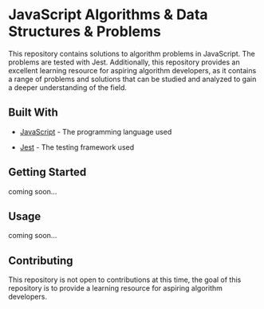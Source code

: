 # JavaScript Algorithms & Data Structures & Problems

This repository contains solutions to algorithm problems in JavaScript. The problems are tested with Jest. Additionally, this repository provides an excellent learning resource for aspiring algorithm developers, as it contains a range of problems and solutions that can be studied and analyzed to gain a deeper understanding of the field.

## Built With

- [JavaScript](https://www.javascript.com/) - The programming language used

- [Jest](https://jestjs.io/) - The testing framework used

## Getting Started

coming soon...

## Usage

coming soon...

## Contributing

This repository is not open to contributions at this time, the goal of this repository is to provide a learning resource for aspiring algorithm developers.

